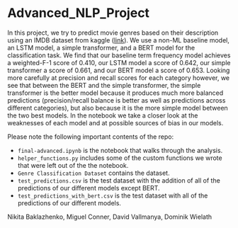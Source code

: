 # Advanced_NLP_Project
In this project, we try to predict movie genres based on their description using an IMDB dataset from kaggle ([link](https://www.kaggle.com/datasets/hijest/genre-classification-dataset-imdb)). We use a non-ML baseline model, an LSTM model, a simple transformer, and a BERT model for the classification task. We find that our baseline term frequency model achieves a weighted-F-1 score of 0.410, our LSTM model a score of 0.642, our simple transformer a score of 0.661, and our BERT model a score of 0.653. Looking more carefully at precision and recall scores for each category however, we see that between the BERT and the simple transformer, the simple transformer is the better model because it produces much more balanced predictions (precision/recall balance is better as well as predictions across different categories), but also because it is the more simple model between the two best models. In the notebook we take a closer look at the weaknesses of each model and at possible sources of bias in our models.

Please note the following important contents of the repo:
* <tt>`final-advanced.ipynb`</tt> is the notebook that walks through the analysis.
* <tt>`helper_functions.py`</tt> includes some of the custom functions we wrote that were left out of the the notebook.
* <tt>`Genre Classification Dataset`</tt> contains the dataset.
* <tt>`test_predictions.csv`</tt> is the test dataset with the addition of all of the predictions of our different models except BERT.
* <tt>`test_predictions_with_bert.csv`</tt> is the test dataset with all of the predictions of our different models.

Nikita Baklazhenko, Miguel Conner, David Vallmanya, Dominik Wielath


